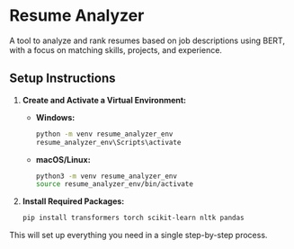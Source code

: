 # Resume Analyzer

A tool to analyze and rank resumes based on job descriptions using BERT, with a focus on matching skills, projects, and experience.

## Setup Instructions

1. **Create and Activate a Virtual Environment:**

    - **Windows:**
        ```bash
        python -m venv resume_analyzer_env
        resume_analyzer_env\Scripts\activate
        ```
    
    - **macOS/Linux:**
        ```bash
        python3 -m venv resume_analyzer_env
        source resume_analyzer_env/bin/activate
        ```

2. **Install Required Packages:**
    ```bash
    pip install transformers torch scikit-learn nltk pandas
    ```


This will set up everything you need in a single step-by-step process.
